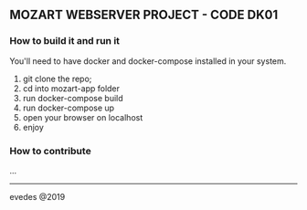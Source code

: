 ## MOZART WEBSERVER PROJECT - CODE DK01

### How to build it and run it

You'll need to have docker and docker-compose installed in your system.

1. git clone the repo;
2. cd into mozart-app folder
3. run docker-compose build
4. run docker-compose up
5. open your browser on localhost
6. enjoy

### How to contribute
...

--- 
evedes @2019
	